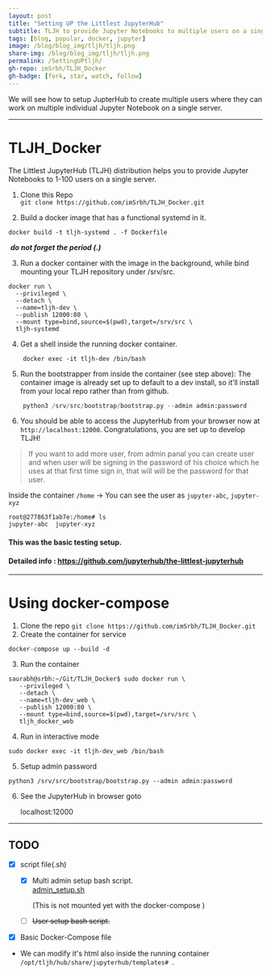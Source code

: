 ```yaml
---
layout: post
title: "Setting UP the Littlest JupyterHub"
subtitle: TLJH to provide Jupyter Notebooks to multiple users on a single server
tags: [blog, popular, docker, jupyter]
image: /blog/blog_img/tljh/tljh.png
share-img: /blog/blog_img/tljh/tljh.png
permalink: /SettingUPtljh/
gh-repo: imSrbh/TLJH_Docker
gh-badge: [fork, star, watch, follow]
---
```


We will see how to setup JupterHub to create multiple users where they can work on multiple individual Jupyter Notebook on a single server. 

---

# TLJH_Docker
The Littlest JupyterHub (TLJH) distribution helps you to provide Jupyter Notebooks to 1-100 users on a single server.  

1. Clone this Repo  
`git clone https://github.com/imSrbh/TLJH_Docker.git`

2. Build a docker image that has a functional systemd in it.  
```
docker build -t tljh-systemd . -f Dockerfile
```
​	___do not forget the period (.)___


3. Run a docker container with the image in the background, while bind mounting your TLJH repository under /srv/src.
```
docker run \
  --privileged \
  --detach \
  --name=tljh-dev \
  --publish 12000:80 \
  --mount type=bind,source=$(pwd),target=/srv/src \
  tljh-systemd
```

4. Get a shell inside the running docker container.
```
	docker exec -it tljh-dev /bin/bash
```

5. Run the bootstrapper from inside the container (see step above): The container image is already set up to default to a dev install, so it’ll install from your local repo rather than from github.
```python
	python3 /srv/src/bootstrap/bootstrap.py --admin admin:password
```


6. You should be able to access the JupyterHub from your browser now at `http://localhost:12000`. Congratulations, you are set up to develop TLJH!

>If you want to add more user, from admin panal you can create user and when user will be signing in the password of his choice which he uses at that first time sign in, that will will be the password for that user.

Inside the container `/home` -> You can see the user as `jupyter-abc`, `jupyter-xyz`

```
root@277863f1ab7e:/home# ls
jupyter-abc  jupyter-xyz
```

#### This was the basic testing setup.  
#### **Detailed info :** https://github.com/jupyterhub/the-littlest-jupyterhub



---

# Using docker-compose



1.  Clone the repo `git clone https://github.com/imSrbh/TLJH_Docker.git`
2.  Create the container for service
```
docker-compose up --build -d
```

3. Run the container

```
saurabh@srbh:~/Git/TLJH_Docker$ sudo docker run \
   --privileged \
   --detach \
   --name=tljh-dev_web \
   --publish 12000:80 \
   --mount type=bind,source=$(pwd),target=/srv/src \
   tljh_docker_web
```
4.  Run in interactive mode
```
sudo docker exec -it tljh-dev_web /bin/bash
```

5. Setup admin password

```
python3 /srv/src/bootstrap/bootstrap.py --admin admin:password
```

6. See the JupyterHub in browser goto 

   localhost:12000

---
## TODO
- [x] script file(.sh)  
  - [x] Multi admin setup bash script.  
        [admin_setup.sh](https://gist.github.com/imSrbh/0349a99b393f351061b4a9932258816b)  
    
    (This is not mounted yet with the docker-compose )
    
  - [ ]   ~~User setup bash script.~~
  
- [x] Basic Docker-Compose  file

-  We can modify it's html also inside the running container `/opt/tljh/hub/share/jupyterhub/templates# `.